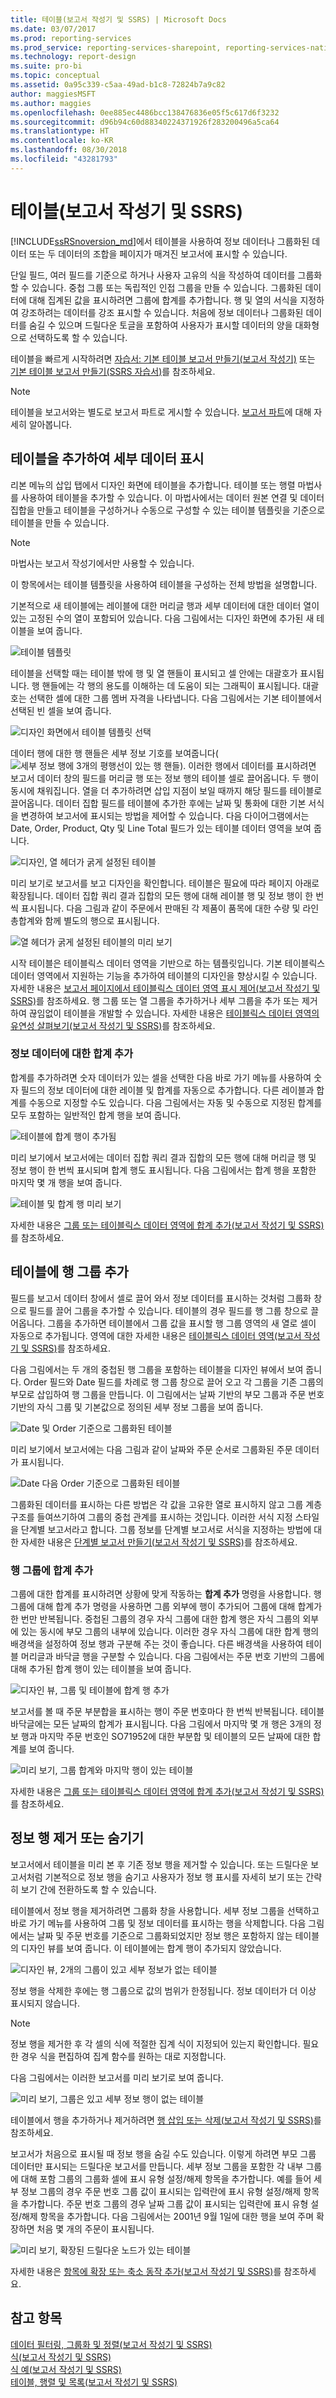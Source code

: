 ```yaml
---
title: 테이블(보고서 작성기 및 SSRS) | Microsoft Docs
ms.date: 03/07/2017
ms.prod: reporting-services
ms.prod_service: reporting-services-sharepoint, reporting-services-native
ms.technology: report-design
ms.suite: pro-bi
ms.topic: conceptual
ms.assetid: 0a95c339-c5aa-49ad-b1c8-72824b7a9c82
author: maggiesMSFT
ms.author: maggies
ms.openlocfilehash: 0ee885ec4486bcc138476836e05f5c617d6f3232
ms.sourcegitcommit: d96b94c60d88340224371926f283200496a5ca64
ms.translationtype: HT
ms.contentlocale: ko-KR
ms.lasthandoff: 08/30/2018
ms.locfileid: "43281793"
---
```

# <a name="tables-report-builder--and-ssrs"></a>테이블(보고서 작성기 및 SSRS)
 [!INCLUDE[ssRSnoversion_md](../../includes/ssrsnoversion-md.md)]에서 테이블을 사용하여 정보 데이터나 그룹화된 데이터 또는 두 데이터의 조합을 페이지가 매겨진 보고서에 표시할 수 있습니다.   
   
 단일 필드, 여러 필드를 기준으로 하거나 사용자 고유의 식을 작성하여 데이터를 그룹화할 수 있습니다. 중첩 그룹 또는 독립적인 인접 그룹을 만들 수 있습니다. 그룹화된 데이터에 대해 집계된 값을 표시하려면 그룹에 합계를 추가합니다. 행 및 열의 서식을 지정하여 강조하려는 데이터를 강조 표시할 수 있습니다. 처음에 정보 데이터나 그룹화된 데이터를 숨길 수 있으며 드릴다운 토글을 포함하여 사용자가 표시할 데이터의 양을 대화형으로 선택하도록 할 수 있습니다.  
  
 테이블을 빠르게 시작하려면 [자습서: 기본 테이블 보고서 만들기&#40;보고서 작성기&#41;](../../reporting-services/tutorial-creating-a-basic-table-report-report-builder.md) 또는 [기본 테이블 보고서 만들기&#40;SSRS 자습서&#41;](../../reporting-services/create-a-basic-table-report-ssrs-tutorial.md)를 참조하세요.  
  
> [!NOTE]  
>  테이블을 보고서와는 별도로 보고서 파트로 게시할 수 있습니다. [보고서 파트](../../reporting-services/report-design/report-parts-report-builder-and-ssrs.md)에 대해 자세히 알아봅니다.  
  
  
##  <a name="AddingTable"></a> 테이블을 추가하여 세부 데이터 표시  
 리본 메뉴의 삽입 탭에서 디자인 화면에 테이블을 추가합니다. 테이블 또는 행렬 마법사를 사용하여 테이블을 추가할 수 있습니다. 이 마법사에서는 데이터 원본 연결 및 데이터 집합을 만들고 테이블을 구성하거나 수동으로 구성할 수 있는 테이블 템플릿을 기준으로 테이블을 만들 수 있습니다.  
  
> [!NOTE]  
>  마법사는 보고서 작성기에서만 사용할 수 있습니다.  
  
 이 항목에서는 테이블 템플릿을 사용하여 테이블을 구성하는 전체 방법을 설명합니다.  
  
 기본적으로 새 테이블에는 레이블에 대한 머리글 행과 세부 데이터에 대한 데이터 열이 있는 고정된 수의 열이 포함되어 있습니다. 다음 그림에서는 디자인 화면에 추가된 새 테이블을 보여 줍니다.  
  
 ![테이블 템플릿](../../reporting-services/report-design/media/rs-tabletemplatenew.gif "테이블 템플릿")  
  
 테이블을 선택할 때는 테이블 밖에 행 및 열 핸들이 표시되고 셀 안에는 대괄호가 표시됩니다. 행 핸들에는 각 행의 용도를 이해하는 데 도움이 되는 그래픽이 표시됩니다. 대괄호는 선택한 셀에 대한 그룹 멤버 자격을 나타냅니다. 다음 그림에서는 기본 테이블에서 선택된 빈 셀을 보여 줍니다.  
  
 ![디자인 화면에서 테이블 템플릿 선택](../../reporting-services/report-design/media/rs-tabletemplatenewselected.gif "디자인 화면에서 테이블 템플릿 선택")  
  
 데이터 행에 대한 행 핸들은 세부 정보 기호를 보여줍니다(![세부 정보 행에 3개의 평행선이 있는 행 핸들](../../reporting-services/report-design/media/rs-icontablix-detailsrow.gif "세부 정보 행에 3개의 평행선이 있는 행 핸들")). 이러한 행에서 데이터를 표시하려면 보고서 데이터 창의 필드를 머리글 행 또는 정보 행의 테이블 셀로 끌어옵니다. 두 행이 동시에 채워집니다. 열을 더 추가하려면 삽입 지점이 보일 때까지 해당 필드를 테이블로 끌어옵니다. 데이터 집합 필드를 테이블에 추가한 후에는 날짜 및 통화에 대한 기본 서식을 변경하여 보고서에 표시되는 방법을 제어할 수 있습니다. 다음 다이어그램에서는 Date, Order, Product, Qty 및 Line Total 필드가 있는 테이블 데이터 영역을 보여 줍니다.  
  
 ![디자인, 열 헤더가 굵게 설정된 테이블](../../reporting-services/report-design/media/rs-basictabledetailsformatteddesign.gif "디자인, 열 헤더가 굵게 설정된 테이블")  
  
 미리 보기로 보고서를 보고 디자인을 확인합니다. 테이블은 필요에 따라 페이지 아래로 확장됩니다. 데이터 집합 쿼리 결과 집합의 모든 행에 대해 레이블 행 및 정보 행이 한 번씩 표시됩니다. 다음 그림과 같이 주문에서 판매된 각 제품이 품목에 대한 수량 및 라인 총합계와 함께 별도의 행으로 표시됩니다.  
  
 ![열 헤더가 굵게 설정된 테이블의 미리 보기](../../reporting-services/media/rs-basictabledetailsformattedpreview.png "열 헤더가 굵게 설정된 테이블의 미리 보기")  
  
 시작 테이블은 테이블릭스 데이터 영역을 기반으로 하는 템플릿입니다. 기본 테이블릭스 데이터 영역에서 지원하는 기능을 추가하여 테이블의 디자인을 향상시킬 수 있습니다. 자세한 내용은 [보고서 페이지에서 테이블릭스 데이터 영역 표시 제어&#40;보고서 작성기 및 SSRS&#41;](../../reporting-services/report-design/controlling-the-tablix-data-region-display-on-a-report-page.md)를 참조하세요. 행 그룹 또는 열 그룹을 추가하거나 세부 그룹을 추가 또는 제거하여 끊임없이 테이블을 개발할 수 있습니다. 자세한 내용은 [테이블릭스 데이터 영역의 유연성 살펴보기&#40;보고서 작성기 및 SSRS&#41;](../../reporting-services/report-design/exploring-the-flexibility-of-a-tablix-data-region-report-builder-and-ssrs.md)를 참조하세요.  
  
### <a name="adding-totals-for-detail-data"></a>정보 데이터에 대한 합계 추가  
 합계를 추가하려면 숫자 데이터가 있는 셀을 선택한 다음 바로 가기 메뉴를 사용하여 숫자 필드의 정보 데이터에 대한 레이블 및 합계를 자동으로 추가합니다. 다른 레이블과 합계를 수동으로 지정할 수도 있습니다. 다음 그림에서는 자동 및 수동으로 지정된 합계를 모두 포함하는 일반적인 합계 행을 보여 줍니다.  
  
 ![테이블에 합계 행이 추가됨](../../reporting-services/report-design/media/rs-basictabledetailstotaldesign.gif "테이블에 합계 행이 추가됨")  
  
 미리 보기에서 보고서에는 데이터 집합 쿼리 결과 집합의 모든 행에 대해 머리글 행 및 정보 행이 한 번씩 표시되며 합계 행도 표시됩니다. 다음 그림에서는 합계 행을 포함한 마지막 몇 개 행을 보여 줍니다.  
  
 ![테이블 및 합계 행 미리 보기](../../reporting-services/report-design/media/rs-basictabledetailstotalpreview.gif "테이블 및 합계 행 미리 보기")  
  
 자세한 내용은 [그룹 또는 테이블릭스 데이터 영역에 합계 추가&#40;보고서 작성기 및 SSRS&#41;](../../reporting-services/report-design/add-a-total-to-a-group-or-tablix-data-region-report-builder-and-ssrs.md)를 참조하세요.  
  
##  <a name="AddingRowGroups"></a> 테이블에 행 그룹 추가  
 필드를 보고서 데이터 창에서 셀로 끌어 와서 정보 데이터를 표시하는 것처럼 그룹화 창으로 필드를 끌어 그룹을 추가할 수 있습니다. 테이블의 경우 필드를 행 그룹 창으로 끌어옵니다. 그룹을 추가하면 테이블에서 그룹 값을 표시할 행 그룹 영역의 새 열로 셀이 자동으로 추가됩니다. 영역에 대한 자세한 내용은 [테이블릭스 데이터 영역&#40;보고서 작성기 및 SSRS&#41;](../../reporting-services/report-design/tablix-data-region-areas-report-builder-and-ssrs.md)를 참조하세요.  
  
 다음 그림에서는 두 개의 중첩된 행 그룹을 포함하는 테이블을 디자인 뷰에서 보여 줍니다. Order 필드와 Date 필드를 차례로 행 그룹 창으로 끌어 오고 각 그룹을 기존 그룹의 부모로 삽입하여 행 그룹을 만듭니다. 이 그림에서는 날짜 기반의 부모 그룹과 주문 번호 기반의 자식 그룹 및 기본값으로 정의된 세부 정보 그룹을 보여 줍니다.  
  
 ![Date 및 Order 기준으로 그룹화된 테이블](../../reporting-services/report-design/media/rs-basictablegroupsdesign.gif "Date 및 Order 기준으로 그룹화된 테이블")  
  
 미리 보기에서 보고서에는 다음 그림과 같이 날짜와 주문 순서로 그룹화된 주문 데이터가 표시됩니다.  
  
 ![Date 다음 Order 기준으로 그룹화된 테이블](../../reporting-services/media/rs-basictablegroupspreview.png "Date 다음 Order 기준으로 그룹화된 테이블")  
  
 그룹화된 데이터를 표시하는 다른 방법은 각 값을 고유한 열로 표시하지 않고 그룹 계층 구조를 들여쓰기하여 그룹의 중첩 관계를 표시하는 것입니다. 이러한 서식 지정 스타일을 단계별 보고서라고 합니다. 그룹 정보를 단계별 보고서로 서식을 지정하는 방법에 대한 자세한 내용은 [단계별 보고서 만들기&#40;보고서 작성기 및 SSRS&#41;](../../reporting-services/report-design/create-a-stepped-report-report-builder-and-ssrs.md)를 참조하세요.  
  
### <a name="adding-totals-to-row-groups"></a>행 그룹에 합계 추가  
 그룹에 대한 합계를 표시하려면 상황에 맞게 작동하는 **합계 추가** 명령을 사용합니다. 행 그룹에 대해 합계 추가 명령을 사용하면 그룹 외부에 행이 추가되어 그룹에 대해 합계가 한 번만 반복됩니다. 중첩된 그룹의 경우 자식 그룹에 대한 합계 행은 자식 그룹의 외부에 있는 동시에 부모 그룹의 내부에 있습니다. 이러한 경우 자식 그룹에 대한 합계 행의 배경색을 설정하여 정보 행과 구분해 주는 것이 좋습니다. 다른 배경색을 사용하여 테이블 머리글과 바닥글 행을 구분할 수 있습니다. 다음 그림에서는 주문 번호 기반의 그룹에 대해 추가된 합계 행이 있는 테이블을 보여 줍니다.  
  
 ![디자인 뷰, 그룹 및 테이블에 합계 행 추가](../../reporting-services/report-design/media/rs-basictablegroupstotalscolordesign.gif "디자인 뷰, 그룹 및 테이블에 합계 행 추가")  
  
 보고서를 볼 때 주문 부분합을 표시하는 행이 주문 번호마다 한 번씩 반복됩니다. 테이블 바닥글에는 모든 날짜의 합계가 표시됩니다. 다음 그림에서 마지막 몇 개 행은 3개의 정보 행과 마지막 주문 번호인 SO71952에 대한 부분합 및 테이블의 모든 날짜에 대한 합계를 보여 줍니다.  
  
 ![미리 보기, 그룹 합계와 마지막 행이 있는 테이블](../../reporting-services/report-design/media/rs-basictablegroupstotalscolorpreviewbottom.gif "미리 보기, 그룹 합계와 마지막 행이 있는 테이블")  
  
 자세한 내용은 [그룹 또는 테이블릭스 데이터 영역에 합계 추가&#40;보고서 작성기 및 SSRS&#41;](../../reporting-services/report-design/add-a-total-to-a-group-or-tablix-data-region-report-builder-and-ssrs.md)를 참조하세요.  
  
##  <a name="RemovingHidingRows"></a> 정보 행 제거 또는 숨기기  
 보고서에서 테이블을 미리 본 후 기존 정보 행을 제거할 수 있습니다. 또는 드릴다운 보고서처럼 기본적으로 정보 행을 숨기고 사용자가 정보 행 표시를 자세히 보기 또는 간략히 보기 간에 전환하도록 할 수 있습니다.  
  
 테이블에서 정보 행을 제거하려면 그룹화 창을 사용합니다. 세부 정보 그룹을 선택하고 바로 가기 메뉴를 사용하여 그룹 및 정보 데이터를 표시하는 행을 삭제합니다. 다음 그림에서는 날짜 및 주문 번호를 기준으로 그룹화되었지만 정보 행은 포함하지 않는 테이블의 디자인 뷰를 보여 줍니다. 이 테이블에는 합계 행이 추가되지 않았습니다.  
  
 ![디자인 뷰, 2개의 그룹이 있고 세부 정보가 없는 테이블](../../reporting-services/report-design/media/rs-basictablegroupsdrilldownnodetailsdesign.gif "디자인 뷰, 2개의 그룹이 있고 세부 정보가 없는 테이블")  
  
 정보 행을 삭제한 후에는 행 그룹으로 값의 범위가 한정됩니다. 정보 데이터가 더 이상 표시되지 않습니다.  
  
> [!NOTE]  
>  정보 행을 제거한 후 각 셀의 식에 적절한 집계 식이 지정되어 있는지 확인합니다. 필요한 경우 식을 편집하여 집계 함수를 원하는 대로 지정합니다.  
  
 다음 그림에서는 이러한 보고서를 미리 보기로 보여 줍니다.  
  
 ![미리 보기, 그룹은 있고 세부 정보 행이 없는 테이블](../../reporting-services/report-design/media/rs-basictablegroupsnodetailspreview.gif "미리 보기, 그룹은 있고 세부 정보 행이 없는 테이블")  
  
 테이블에서 행을 추가하거나 제거하려면 [행 삽입 또는 삭제&#40;보고서 작성기 및 SSRS&#41;](../../reporting-services/report-design/insert-or-delete-a-row-report-builder-and-ssrs.md)를 참조하세요.  
  
 보고서가 처음으로 표시될 때 정보 행을 숨길 수도 있습니다. 이렇게 하려면 부모 그룹 데이터만 표시되는 드릴다운 보고서를 만듭니다. 세부 정보 그룹을 포함한 각 내부 그룹에 대해 포함 그룹의 그룹화 셀에 표시 유형 설정/해제 항목을 추가합니다. 예를 들어 세부 정보 그룹의 경우 주문 번호 그룹 값이 표시되는 입력란에 표시 유형 설정/해제 항목을 추가합니다. 주문 번호 그룹의 경우 날짜 그룹 값이 표시되는 입력란에 표시 유형 설정/해제 항목을 추가합니다. 다음 그림에서는 2001년 9월 1일에 대한 행을 보여 주며 확장하면 처음 몇 개의 주문이 표시됩니다.  
  
 ![미리 보기, 확장된 드릴다운 노드가 있는 테이블](../../reporting-services/report-design/media/rs-basictablegroupsdrilldownpreview.gif "미리 보기, 확장된 드릴다운 노드가 있는 테이블")  
  
 자세한 내용은 [항목에 확장 또는 축소 동작 추가&#40;보고서 작성기 및 SSRS&#41;](../../reporting-services/report-design/add-an-expand-or-collapse-action-to-an-item-report-builder-and-ssrs.md)를 참조하세요.  
  
## <a name="see-also"></a>참고 항목  
 [데이터 필터링, 그룹화 및 정렬&#40;보고서 작성기 및 SSRS&#41;](../../reporting-services/report-design/filter-group-and-sort-data-report-builder-and-ssrs.md)   
 [식&#40;보고서 작성기 및 SSRS&#41;](../../reporting-services/report-design/expressions-report-builder-and-ssrs.md)   
 [식 예&#40;보고서 작성기 및 SSRS&#41;](../../reporting-services/report-design/expression-examples-report-builder-and-ssrs.md)   
 [테이블, 행렬 및 목록&#40;보고서 작성기 및 SSRS&#41;](../../reporting-services/report-design/tables-matrices-and-lists-report-builder-and-ssrs.md)  
  
  
